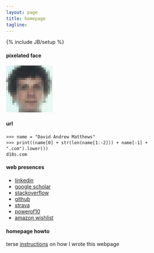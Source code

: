 ```yaml
---
layout: page
title: homepage
tagline:
---
```

{% include JB/setup %}

#### pixelated face

![pixelated face](/images/pixelated_face.jpg)

#### url

```
>>> name = "David Andrew Matthews"
>>> print((name[0] + str(len(name[1:-2])) + name[-1] + ".com").lower())
d18s.com
```

#### web presences

* [linkedin](http://www.linkedin.com/pub/david-matthews/38/358/493)
* [google scholar](http://scholar.google.co.uk/citations?user=hiyvOBwAAAAJ)
* [stackoverflow](http://stackoverflow.com/users/2595080/d18s)
* [github](https://github.com/d18s)
* [strava](http://www.strava.com/athletes/3686772)
* [powerof10](http://www.thepowerof10.info/athletes/profile.aspx?athleteid=599226)
* [amazon wishlist](http://www.amazon.co.uk/registry/wishlist/30VPO7OW13P5K)

#### homepage howto

terse [instructions](/howto.html) on how I wrote this webpage
